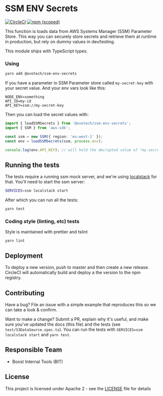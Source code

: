 # SSM ENV Secrets

[![CircleCI](https://circleci.com/gh/ovotech/ssm-env-secrets.svg?style=svg&circle-token=d9be710126b12e0271cb77a09d08a7e2129ba112)](https://circleci.com/gh/ovotech/ssm-env-secrets)
[![npm (scoped)](https://img.shields.io/npm/v/@ovotech/ssm-env-secrets.svg)](https://www.npmjs.com/package/@ovotech/ssm-env-secrets)

This function is loads data from AWS Systems Manager (SSM) Parameter Store. This way you can securely store secrets and retrieve them at runtime in production, but rely on dummy values in dev/testing.

This module ships with TypeScript types.

### Using

```bash
yarn add @ovotech/ssm-env-secrets
```

If you have a parameter in SSM Parameter store called `my-secret-key` with your secret value. And your env vars look like this:

```
NODE_ENV=something
API_ID=my-id
API_KEY=ssm://my-secret-key
```

Then you can load the secret values with:

```ts
import { loadSSMSecrets } from '@ovotech/ssm-env-secrets';
import { SSM } from 'aws-sdk';

const ssm = new SSM({ region: 'eu-west-1' });
const env = loadSSMSecrets(ssm, process.env);

console.log(env.API_KEY); // will hold the decrypted value of "my-secret-key" parameter
```

## Running the tests

The tests require a running ssm mock server, and we're using [localstack](https://github.com/localstack/localstack) for that.
You'll need to start the ssm server:

```bash
SERVICES=ssm localstack start
```

After which you can run all the tests:

```bash
yarn test
```

### Coding style (linting, etc) tests

Style is maintained with prettier and tslint

```
yarn lint
```

## Deployment

To deploy a new version, push to master and then create a new release. CircleCI will automatically build and deploy a the version to the npm registry.

## Contributing

Have a bug? File an issue with a simple example that reproduces this so we can take a look & confirm.

Want to make a change? Submit a PR, explain why it's useful, and make sure you've updated the docs (this file) and the tests (see `test/S3DataSource.spec.ts`). You can run the tests with `SERVICES=ssm localstack start` and `yarn test`.

## Responsible Team

- Boost Internal Tools (BIT)

## License

This project is licensed under Apache 2 - see the [LICENSE](LICENSE) file for details
